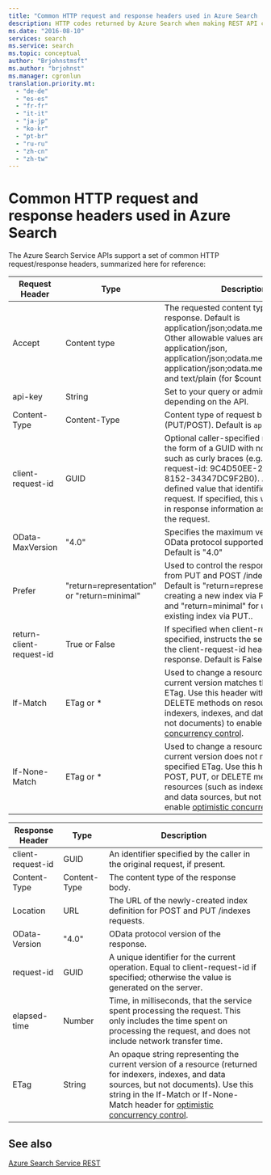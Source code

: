 ```yaml
---
title: "Common HTTP request and response headers used in Azure Search | Microsoft Docs"
description: HTTP codes returned by Azure Search when making REST API calls.
ms.date: "2016-08-10"
services: search
ms.service: search
ms.topic: conceptual
author: "Brjohnstmsft"
ms.author: "brjohnst"
ms.manager: cgronlun
translation.priority.mt:
  - "de-de"
  - "es-es"
  - "fr-fr"
  - "it-it"
  - "ja-jp"
  - "ko-kr"
  - "pt-br"
  - "ru-ru"
  - "zh-cn"
  - "zh-tw"
---
```

# Common HTTP request and response headers used in Azure Search
  The Azure Search Service APIs support a set of common HTTP request/response headers, summarized here for reference:  

|Request Header|Type|Description|  
|--------------------|----------|-----------------|  
|Accept|Content type|The requested content type for the response. Default is application/json;odata.metadata=minimal. Other allowable values are application/json, application/json;odata.metata=full, application/json;odata.metadata=none, and text/plain (for $count only).|  
|api-key|String|Set to your query or admin key, depending on the API.|  
|Content-Type|Content-Type|Content type of request body (PUT/POST). Default is `application/json`.|  
|client-request-id|GUID|Optional caller-specified request ID, in the form of a GUID with no decoration such as curly braces (e.g. client-request-id: 9C4D50EE-2D56-4CD3-8152-34347DC9F2B0). A caller-defined value that identifies the given request. If specified, this will be included in response information as a way to map the request.|  
|OData-MaxVersion|"4.0"|Specifies the maximum version of the OData protocol supported by the client. Default is "4.0"|  
|Prefer|"return=representation" or "return=minimal"|Used to control the response payload from PUT and POST /indexes requests. Default is "return=representation" when creating a new index via POST or PUT, and "return=minimal" for updating an existing index via PUT..|  
|return-client-request-id|True or False|If specified when client-request-id is specified, instructs the server to include the client-request-id header in the response. Default is False.|  
|If-Match|ETag or *|Used to change a resource only if the current version matches the specified ETag. Use this header with POST, PUT, or DELETE methods on resources (such as indexers, indexes, and data sources, but not documents) to enable [optimistic concurrency control](https://www.ietf.org/rfc/rfc7232.txt).|  
|If-None-Match|ETag or *|Used to change a resource only if the current version does not match the specified ETag. Use this header with POST, PUT, or DELETE methods on resources (such as indexers, indexes, and data sources, but not documents) to enable [optimistic concurrency control](https://www.ietf.org/rfc/rfc7232.txt).|  

|Response Header|Type|Description|  
|---------------------|----------|-----------------|  
|client-request-id|GUID|An identifier specified by the caller in the original request, if present.|  
|Content-Type|Content-Type|The content type of the response body.|  
|Location|URL|The URL of the newly-created index definition for POST and PUT /indexes requests.|  
|OData-Version|"4.0"|OData protocol version of the response.|  
|request-id|GUID|A unique identifier for the current operation. Equal to client-request-id if specified; otherwise the value is generated on the server.|  
|elapsed-time|Number|Time, in milliseconds, that the service spent processing the request. This only includes the time spent on processing the request, and does not include network transfer time.|  
|ETag|String|An opaque string representing the current version of a resource (returned for indexers, indexes, and data sources, but not documents). Use this string in the If-Match or If-None-Match header for [optimistic concurrency control](https://www.ietf.org/rfc/rfc7232.txt).|  

## See also  
 [Azure Search Service REST](index.md)   
